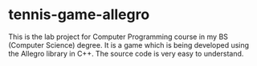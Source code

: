 # tennis-game-allegro
This is the lab project for Computer Programming course in my BS (Computer Science) degree. It is a game which is being developed using the Allegro library in C++.  The source code is very easy to understand.
